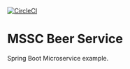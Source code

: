 [![CircleCI](https://circleci.com/gh/ctavera/mssc-beer-service.svg?style=svg)](https://circleci.com/gh/ctavera/mssc-beer-service)
# MSSC Beer Service

Spring Boot Microservice example.